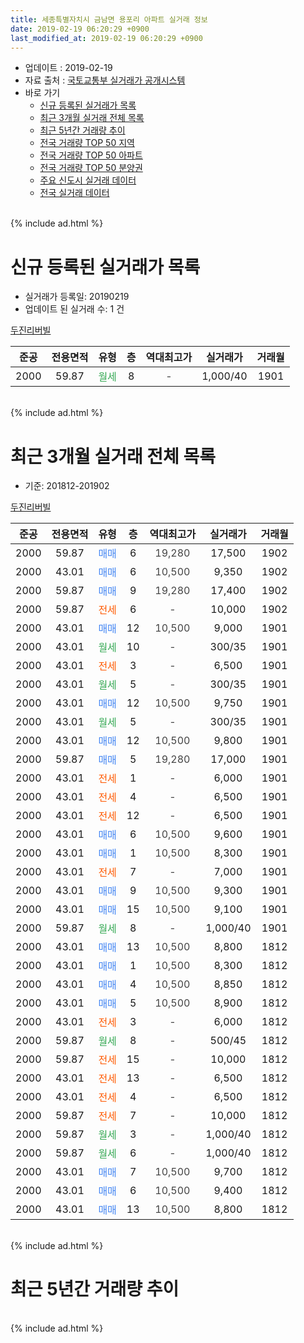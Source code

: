 ```yaml
---
title: 세종특별자치시 금남면 용포리 아파트 실거래 정보
date: 2019-02-19 06:20:29 +0900
last_modified_at: 2019-02-19 06:20:29 +0900
---
```


* 업데이트 : 2019-02-19
* 자료 출처 : [국토교통부 실거래가 공개시스템](http://rt.molit.go.kr)
* 바로 가기
    * [신규 등록된 실거래가 목록](#신규-등록된-실거래가-목록)
    * [최근 3개월 실거래 전체 목록](#최근-3개월-실거래-전체-목록)
    * [최근 5년간 거래량 추이](#최근-5년간-거래량-추이)
    * [전국 거래량 TOP 50 지역](https://inasie.github.io/apt-trade-info/최근-3개월-전국에서-가장-거래가-많이-발생한-지역)
    * [전국 거래량 TOP 50 아파트](https://inasie.github.io/apt-trade-info/최근-3개월-전국에서-가장-거래가-많이-발생한-아파트)
    * [전국 거래량 TOP 50 분양권](https://inasie.github.io/apt-trade-info/최근-3개월-전국에서-가장-거래가-많이-발생한-분양권)
    * [주요 신도시 실거래 데이터](https://inasie.github.io/apt-trade-info/주요-신도시)
    * [전국 실거래 데이터](https://inasie.github.io/apt-trade-info/전국)
<br>
{% include ad.html %}
<br>

# 신규 등록된 실거래가 목록
* 실거래가 등록일: 20190219
* 업데이트 된 실거래 수: 1 건


[두진리버빌](https://search.naver.com/search.naver?query=%EC%84%B8%EC%A2%85%ED%8A%B9%EB%B3%84%EC%9E%90%EC%B9%98%EC%8B%9C+%EA%B8%88%EB%82%A8%EB%A9%B4+%EC%9A%A9%ED%8F%AC%EB%A6%AC+%EB%91%90%EC%A7%84%EB%A6%AC%EB%B2%84%EB%B9%8C)

|준공|전용면적|유형|층|역대최고가|실거래가|거래월|
|:---:|:---:|:---:|:---:|:---:|:---:|:---:|
|2000|59.87|<span style="color:#34a853">월세</span>|8|<span style="color:#444444">-</span>|1,000/40|1901|


<br>
{% include ad.html %}
<br>

# 최근 3개월 실거래 전체 목록
* 기준: 201812-201902


[두진리버빌](https://search.naver.com/search.naver?query=%EC%84%B8%EC%A2%85%ED%8A%B9%EB%B3%84%EC%9E%90%EC%B9%98%EC%8B%9C+%EA%B8%88%EB%82%A8%EB%A9%B4+%EC%9A%A9%ED%8F%AC%EB%A6%AC+%EB%91%90%EC%A7%84%EB%A6%AC%EB%B2%84%EB%B9%8C)

|준공|전용면적|유형|층|역대최고가|실거래가|거래월|
|:---:|:---:|:---:|:---:|:---:|:---:|:---:|
|2000|59.87|<span style="color:#4285f3">매매</span>|6|<span style="color:#444444">19,280</span>|17,500|1902|
|2000|43.01|<span style="color:#4285f3">매매</span>|6|<span style="color:#444444">10,500</span>|9,350|1902|
|2000|59.87|<span style="color:#4285f3">매매</span>|9|<span style="color:#444444">19,280</span>|17,400|1902|
|2000|59.87|<span style="color:#ff5a00">전세</span>|6|<span style="color:#444444">-</span>|10,000|1902|
|2000|43.01|<span style="color:#4285f3">매매</span>|12|<span style="color:#444444">10,500</span>|9,000|1901|
|2000|43.01|<span style="color:#34a853">월세</span>|10|<span style="color:#444444">-</span>|300/35|1901|
|2000|43.01|<span style="color:#ff5a00">전세</span>|3|<span style="color:#444444">-</span>|6,500|1901|
|2000|43.01|<span style="color:#34a853">월세</span>|5|<span style="color:#444444">-</span>|300/35|1901|
|2000|43.01|<span style="color:#4285f3">매매</span>|12|<span style="color:#444444">10,500</span>|9,750|1901|
|2000|43.01|<span style="color:#34a853">월세</span>|5|<span style="color:#444444">-</span>|300/35|1901|
|2000|43.01|<span style="color:#4285f3">매매</span>|12|<span style="color:#444444">10,500</span>|9,800|1901|
|2000|59.87|<span style="color:#4285f3">매매</span>|5|<span style="color:#444444">19,280</span>|17,000|1901|
|2000|43.01|<span style="color:#ff5a00">전세</span>|1|<span style="color:#444444">-</span>|6,000|1901|
|2000|43.01|<span style="color:#ff5a00">전세</span>|4|<span style="color:#444444">-</span>|6,500|1901|
|2000|43.01|<span style="color:#ff5a00">전세</span>|12|<span style="color:#444444">-</span>|6,500|1901|
|2000|43.01|<span style="color:#4285f3">매매</span>|6|<span style="color:#444444">10,500</span>|9,600|1901|
|2000|43.01|<span style="color:#4285f3">매매</span>|1|<span style="color:#444444">10,500</span>|8,300|1901|
|2000|43.01|<span style="color:#ff5a00">전세</span>|7|<span style="color:#444444">-</span>|7,000|1901|
|2000|43.01|<span style="color:#4285f3">매매</span>|9|<span style="color:#444444">10,500</span>|9,300|1901|
|2000|43.01|<span style="color:#4285f3">매매</span>|15|<span style="color:#444444">10,500</span>|9,100|1901|
|2000|59.87|<span style="color:#34a853">월세</span>|8|<span style="color:#444444">-</span>|1,000/40|1901|
|2000|43.01|<span style="color:#4285f3">매매</span>|13|<span style="color:#444444">10,500</span>|8,800|1812|
|2000|43.01|<span style="color:#4285f3">매매</span>|1|<span style="color:#444444">10,500</span>|8,300|1812|
|2000|43.01|<span style="color:#4285f3">매매</span>|4|<span style="color:#444444">10,500</span>|8,850|1812|
|2000|43.01|<span style="color:#4285f3">매매</span>|5|<span style="color:#444444">10,500</span>|8,900|1812|
|2000|43.01|<span style="color:#ff5a00">전세</span>|3|<span style="color:#444444">-</span>|6,000|1812|
|2000|59.87|<span style="color:#34a853">월세</span>|8|<span style="color:#444444">-</span>|500/45|1812|
|2000|59.87|<span style="color:#ff5a00">전세</span>|15|<span style="color:#444444">-</span>|10,000|1812|
|2000|43.01|<span style="color:#ff5a00">전세</span>|13|<span style="color:#444444">-</span>|6,500|1812|
|2000|43.01|<span style="color:#ff5a00">전세</span>|4|<span style="color:#444444">-</span>|6,500|1812|
|2000|59.87|<span style="color:#ff5a00">전세</span>|7|<span style="color:#444444">-</span>|10,000|1812|
|2000|59.87|<span style="color:#34a853">월세</span>|3|<span style="color:#444444">-</span>|1,000/40|1812|
|2000|59.87|<span style="color:#34a853">월세</span>|6|<span style="color:#444444">-</span>|1,000/40|1812|
|2000|43.01|<span style="color:#4285f3">매매</span>|7|<span style="color:#444444">10,500</span>|9,700|1812|
|2000|43.01|<span style="color:#4285f3">매매</span>|6|<span style="color:#444444">10,500</span>|9,400|1812|
|2000|43.01|<span style="color:#4285f3">매매</span>|13|<span style="color:#444444">10,500</span>|8,800|1812|


<br>
{% include ad.html %}
<br>

# 최근 5년간 거래량 추이


<div style="width:100%;">
    <canvas id="deal_progress" height="200"></canvas>
</div>

<script>
new Chart(document.getElementById("deal_progress"), {
    type: 'line',
    data: {
        labels: ['201402','201403','201404','201405','201406','201407','201408','201409','201410','201411','201412','201501','201502','201503','201504','201505','201506','201507','201508','201509','201510','201511','201512','201601','201602','201603','201604','201605','201606','201607','201608','201609','201610','201611','201612','201701','201702','201703','201704','201705','201706','201707','201708','201709','201710','201711','201712','201801','201802','201803','201804','201805','201806','201807','201808','201809','201810','201811','201812','201901','201902'],
        datasets: [{
            label: '매매',
            pointRadius: 1,
            data: [16, 11, 9, 4, 2, 8, 4, 9, 16, 5, 8, 8, 2, 15, 9, 8, 7, 4, 11, 8, 10, 11, 13, 6, 8, 12, 12, 14, 11, 12, 11, 18, 23, 13, 8, 8, 17, 14, 15, 15, 11, 13, 6, 13, 8, 11, 11, 12, 12, 12, 13, 12, 9, 3, 4, 12, 11, 7, 7, 8, 3],
            borderColor: "rgba(255, 201, 14, 1)",
            backgroundColor: "rgba(255, 201, 14, 0.5)",
            fill: false,
            lineTension: 0
        },{
            label: '전월세',
            pointRadius: 1,
            data: [7, 9, 2, 11, 6, 4, 8, 9, 6, 12, 9, 12, 12, 12, 17, 10, 4, 10, 7, 6, 8, 3, 8, 7, 8, 7, 6, 11, 5, 10, 8, 7, 11, 8, 5, 7, 12, 9, 9, 4, 4, 8, 9, 9, 3, 4, 5, 4, 4, 9, 8, 4, 5, 9, 3, 8, 6, 5, 8, 9, 1],
            borderColor: "rgba(0, 141, 185, 1)",
            backgroundColor: "rgba(0, 141, 185, 0.5)",
            fill: false,
            lineTension: 0
        }
        ]
    },
    options: {
        responsive: true,
        title: {
            display: false
        },
        tooltips: {
            mode: 'index',
            intersect: false
        },
        hover: {
            mode: 'nearest',
            intersect: true
        },
        scales: {
            xAxes: [{
                display: true,
                scaleLabel: {
                    display: true,
                    labelString: '년/월'
                }
            }],
            yAxes: [{
                display: true,
                ticks: {
                    suggestedMin: 0,
                },
                scaleLabel: {
                    display: true,
                    labelString: '실거래 수'
                }
            }]
        }
    }
});

</script>


<br>
{% include ad.html %}
<br>

